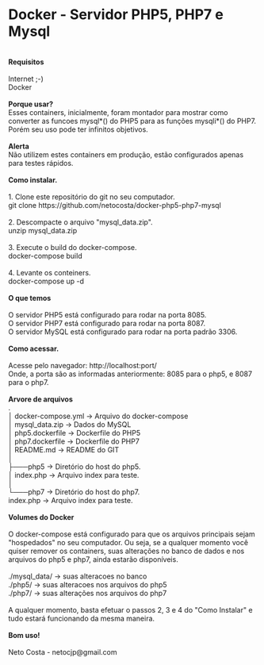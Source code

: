# Docker - Servidor PHP5, PHP7 e Mysql

<br />
<b>Requisitos</b><br />
<br />
Internet ;-)<br />
Docker<br />
<br />
<b>Porque usar?</b><br />
Esses containers, inicialmente, foram montador para mostrar como converter as funcoes mysql*() do PHP5 para as funções mysqli*() do PHP7. Porém seu uso pode ter infinitos objetivos.<br />
<br />
<b>Alerta</b><br />
Não utilizem estes containers em produção, estão configurados apenas para testes rápidos.<br />
<br />
<b>Como instalar.</b><br />
<br />
1. Clone este repositório do git no seu computador.<br />
   git clone https://github.com/netocosta/docker-php5-php7-mysql<br />
<br />
2. Descompacte o arquivo "mysql_data.zip".<br />
   unzip mysql_data.zip<br />
<br />
3. Execute o build do docker-compose.<br />
   docker-compose build<br />
<br />
4. Levante os conteiners.<br />
   docker-compose up -d<br />
<br />
<b>O que temos</b><br />
<br />
O servidor PHP5 está configurado para rodar na porta 8085.<br />
O servidor PHP7 está configurado para rodar na porta 8087.<br />
O servidor MySQL está configurado para rodar na porta padrão 3306.<br />
<br />
<b>Como acessar.</b><br />
<br />
Acesse pelo navegador: http://localhost:port/<br />
Onde, a porta são as informadas anteriormente: 8085 para o php5, e 8087 para o php7.<br />
<br />
<b>Arvore de arquivos</b><br />
.<br />
│ docker-compose.yml -> Arquivo do docker-compose<br />
│ mysql_data.zip -> Dados do MySQL<br />
│ php5.dockerfile -> Dockerfile do PHP5<br />
│ php7.dockerfile -> Dockerfile do PHP7<br />
│ README.md -> README do GIT<br />
│<br />
├───php5 -> Diretório do host do php5.<br />
│ index.php -> Arquivo index para teste.<br />
│<br />
└───php7 -> Diretório do host do php7.<br />
index.php -> Arquivo index para teste.<br />
<br />
<b>Volumes do Docker</b><br />
<br />
O docker-compose está configurado para que os arquivos principais sejam "hospedados" no seu computador. Ou seja, se a qualquer momento você quiser remover os containers, suas alterações no banco de dados e nos arquivos do php5 e php7, ainda estarão disponíveis.<br />
<br />
./mysql_data/ -> suas alteracoes no banco<br />
./php5/ -> suas alteracoes nos arquivos do php5<br />
./php7/ -> suas alterações nos arquivos do php7<br />
<br />
A qualquer momento, basta efetuar o passos 2, 3 e 4 do "Como Instalar" e tudo estará funcionando da mesma maneira.<br />
<br />
<b>Bom uso!</b><br />
<br />
Neto Costa - netocjp@gmail.com
